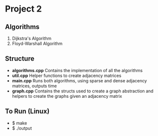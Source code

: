 # Project 2

## Algorithms
1. Dijkstra's Algorithm
2. Floyd-Warshall Algorithm

## Structure
- **algorithms.cpp** Contains the implementation of all the algorithms
- **util.cpp** Helper functions to create adjacency matrices
- **main.cpp** Runs both algorithms, using sparse and dense adjacency matrices, outputs time
- **graph.cpp** Contains the structs used to create a graph abstraction and helpers to create the graphs given an adjacency matrix

## To Run (Linux)
- $ make
- $ ./output